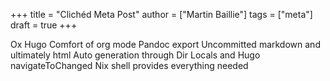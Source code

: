 +++
title = "Clichéd Meta Post"
author = ["Martin Baillie"]
tags = ["meta"]
draft = true
+++

Ox Hugo
Comfort of org mode
Pandoc export
Uncommitted markdown and ultimately html
Auto generation through Dir Locals and Hugo navigateToChanged
Nix shell provides everything needed
